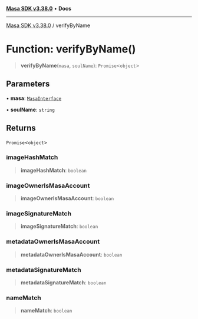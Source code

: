 [**Masa SDK v3.38.0**](../README.md) • **Docs**

***

[Masa SDK v3.38.0](../globals.md) / verifyByName

# Function: verifyByName()

> **verifyByName**(`masa`, `soulName`): `Promise`\<`object`\>

## Parameters

• **masa**: [`MasaInterface`](../interfaces/MasaInterface.md)

• **soulName**: `string`

## Returns

`Promise`\<`object`\>

### imageHashMatch

> **imageHashMatch**: `boolean`

### imageOwnerIsMasaAccount

> **imageOwnerIsMasaAccount**: `boolean`

### imageSignatureMatch

> **imageSignatureMatch**: `boolean`

### metadataOwnerIsMasaAccount

> **metadataOwnerIsMasaAccount**: `boolean`

### metadataSignatureMatch

> **metadataSignatureMatch**: `boolean`

### nameMatch

> **nameMatch**: `boolean`
